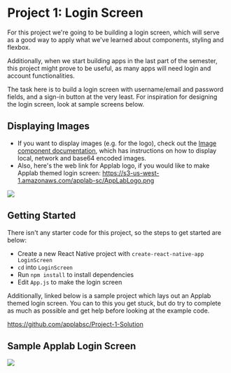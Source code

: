 # Project 1: Login Screen

For this project we're going to be building a login screen, which will serve as a good way to apply what we've learned about components, styling and flexbox. 

Additionally, when we start building apps in the last part of the semester, this project  might prove to be useful, as many apps will need login and account functionalities. 

The task here is to build a login screen with username/email and password fields, and a sign-in button at the very least. For inspiration for designing the login screen, look at sample screens below.

## Displaying Images

-   If you want to display images (e.g. for the logo), check out the [Image component documentation](https://facebook.github.io/react-native/docs/image), which has instructions on how to display local, network and base64 encoded images.
-   Also, here's the web link for Applab logo, if you would like to make Applab themed login screen: <https://s3-us-west-1.amazonaws.com/applab-sc/AppLabLogo.png>

![](https://storage.googleapis.com/slite-api-files-production/files/e53ee156-32c8-44ac-88e2-de996d2d6c0c/LoginScreens.png)

## Getting Started
There isn't any starter code for this project, so the steps to get started are below:
* Create a new React Native project with `create-react-native-app LoginScreen` 
* `cd` into `LoginScreen` 
* Run `npm install` to install dependencies
* Edit `App.js` to make the login screen

Additionally, linked below is a sample project which lays out an Applab themed login screen. You can to this you get stuck, but do try to complete as much as possible and get help before looking at the example code. 

https://github.com/applabsc/Project-1-Solution

## Sample Applab Login Screen

![](https://storage.googleapis.com/slite-api-files-production/files/7ac31e5f-6948-4cee-8224-511e1c13cc25/Simulator%2520Screen%2520Shot%2520-%2520iPhone%2520X%2520-%25202018-08-29%2520at%252023.53.53.png)

